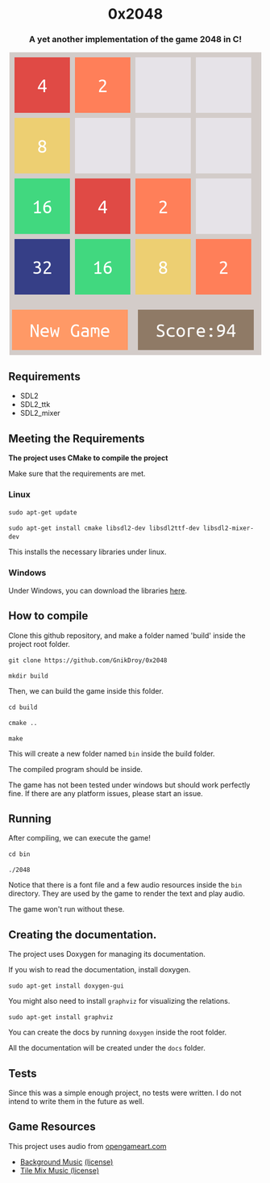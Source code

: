 <p align="center">
<h1 align="center"> 0x2048 </h1>

<h3 align="center">A yet another implementation of the game 2048 in C!</h3>
</p>
<p align="center">
<img align="center" src="https://raw.githubusercontent.com/GnikDroy/0x2048/master/screenshots/2048.png">
</p>



## Requirements
- SDL2
- SDL2_ttk
- SDL2_mixer



## Meeting the Requirements

**The project uses CMake to compile the project**

Make sure that the requirements are met.

### Linux

`sudo apt-get update`

`sudo apt-get install cmake libsdl2-dev libsdl2ttf-dev libsdl2-mixer-dev`


This installs the necessary libraries under linux.

### Windows
Under Windows, you can download the libraries <a href="https://www.libsdl.org/download-2.0.php">here</a>.


## How to compile

Clone this github repository, and make a folder named 'build' inside the project root folder.

`git clone https://github.com/GnikDroy/0x2048`

`mkdir build`

Then, we can build the game inside this folder.

`cd build`

`cmake ..`

`make`

This will create a new folder named  `bin` inside the build folder.

The compiled program should be inside. 

The game has not been tested under windows but should work perfectly fine. If there are any platform issues, please start an issue.


## Running

After compiling, we can execute the game!

`cd bin`

`./2048`

Notice that there is a font file and a few audio resources inside the `bin` directory. They are used by the game to render the text and play audio.

The game won't run without these.



## Creating the documentation.

The project uses Doxygen for managing its documentation.

If you wish to read the documentation, install doxygen.

`sudo apt-get install doxygen-gui`

You might also need to install `graphviz` for visualizing the relations.

`sudo apt-get install graphviz`


You can create the docs by running `doxygen` inside the root folder.

All the documentation will be created under the `docs` folder.


## Tests

Since this was a simple enough project, no tests were written. I do not 
intend to write them in the future as well.

## Game Resources
This project uses audio from <a href="https://opengameart.org/">opengameart.com</a>

- <a href="https://opengameart.org/content/hero-immortal">Background Music</a> <a href="http://cr1eativecommons.org/licenses/by-sa/3.0/">(license)</a>
- <a href="https://opengameart.org/content/platformer-jumping-sounds"> Tile Mix Music </a> <a href="https://creativecommons.org/licenses/by/3.0/">(license)</a>
